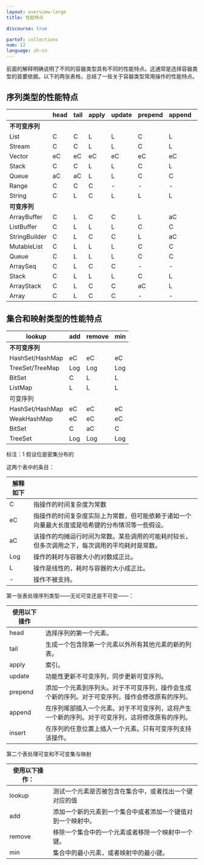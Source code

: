 ```yaml
---
layout: overview-large
title: 性能特点

discourse: true

partof: collections
num: 12
language: zh-cn
---
```



前面的解释明确说明了不同的容器类型具有不同的性能特点。这通常是选择容器类型的首要依据。以下的两张表格，总结了一些关于容器类型常用操作的性能特点。

## 序列类型的性能特点

|      | head | tail | apply | update | prepend | append | insert |
|------|------|------|-------|--------|---------|--------|--------|
|**不可变序列**|  |       |        |         |        |        |
| List | C | C | L | L | C | L | - |
|Stream | C | C | L | L | C | L | - |
|Vector | eC | eC | eC | eC | eC | eC | - |
|Stack | C | C | L | L | C | L | L |
|Queue | aC | aC | L | L | C | C | - |
|Range | C | C | C | - | - | - | - |
|String | C | L | C | L | L | L | - |
|**可变序列**|  |       |        |         |        |        |  
|ArrayBuffer | C | L | C | C | L | aC | L |
|ListBuffer | C | L | L | L | C | C | L |
|StringBuilder | C | L | C | C | L | aC | L |
|MutableList | C | L | L | L | C | C | L |
|Queue | C | L | L | L | C | C | L |
|ArraySeq | C | L | C | C | - | - | - |
|Stack | C | L | L | L | C | L | L |
|ArrayStack | C | L | C | C | aC | L | L |
|Array | C | L | C | C | - | - | - |

## 集合和映射类型的性能特点

|lookup | add | remove | min |
|-------|-----|--------|-----|
|**不可变序列**|  |  |	 |  
|HashSet/HashMap | eC | eC | eC | L |  
|TreeSet/TreeMap | Log | Log | Log | Log |  
|BitSet | C | L | L | eC1 |  
|ListMap | L | L | L | L |  
|可变序列|  |  |	 |  
|HashSet/HashMap | eC | eC | eC | L |  
|WeakHashMap | eC | eC | eC | L |  
|BitSet | C | aC | C | eC1 |  
|TreeSet | Log | Log | Log | Log |  

标注：1 假设位是密集分布的

这两个表中的条目：

|解释如下|                 |  
|--------|-----------------|  
|C | 指操作的时间复杂度为常数 |  
|eC | 指操作的时间复杂度实际上为常数，但可能依赖于诸如一个向量最大长度或是哈希键的分布情况等一些假设。 |  
|aC | 该操作的均摊运行时间为常数。某些调用的可能耗时较长，但多次调用之下，每次调用的平均耗时是常数。 |  
|Log | 操作的耗时与容器大小的对数成正比。 |  
|L | 操作是线性的，耗时与容器的大小成正比。 |  
|- | 操作不被支持。 |  

第一张表处理序列类型——无论可变还是不可变——：

| 使用以下操作 |      |  
|--------|-----------------|   
|head | 选择序列的第一个元素。 |  
|tail | 生成一个包含除第一个元素以外所有其他元素的新的列表。 |  
|apply | 索引。 |  
|update | 功能性更新不可变序列，同步更新可变序列。 |  
|prepend | 添加一个元素到序列头。对于不可变序列，操作会生成个新的序列。对于可变序列，操作会修改原有的序列。 |  
|append | 在序列尾部插入一个元素。对于不可变序列，这将产生一个新的序列。对于可变序列，这将修改原有的序列。 |  
|insert | 在序列的任意位置上插入一个元素。只有可变序列支持该操作。 |  

第二个表处理可变和不可变集与映射  

| 使用以下操作：|       |  
|--------|-----------------|  
|lookup | 测试一个元素是否被包含在集合中，或者找出一个键对应的值 |  
|add | 添加一个新的元素到一个集合中或者添加一个键值对到一个映射中。 |  
|remove | 移除一个集合中的一个元素或者移除一个映射中一个键。 |  
|min | 集合中的最小元素，或者映射中的最小键。 |  

